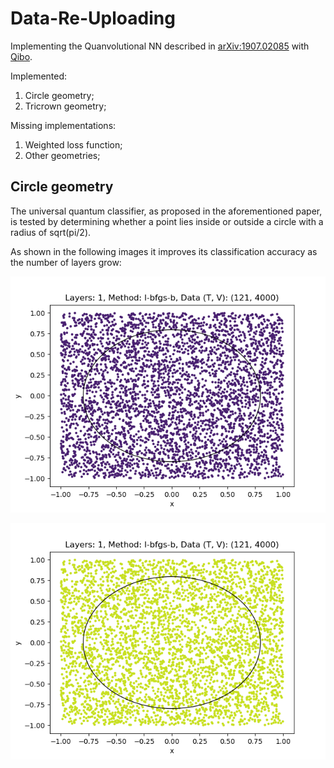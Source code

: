 # Data-Re-Uploading

Implementing the Quanvolutional NN described in [arXiv:1907.02085](https://arxiv.org/abs/1907.02085) with [Qibo](https://qibo.science/).

Implemented:

1. Circle geometry;
2. Tricrown geometry;

Missing implementations:

1. Weighted loss function;
2. Other geometries;

## Circle geometry

The universal quantum classifier, as proposed in the aforementioned paper, is tested by determining whether a point lies inside or outside a circle with a radius of sqrt(pi/2).

As shown in the following images it improves its classification accuracy as the number of layers grow:

<p align="center">
<img src="results/circle/layers_1/l-bfgs-b/Trial_l_4000/Trial_before_training.png"  width="900"/> </p>
<img src="results/circle/layers_1/l-bfgs-b/Trial_l_4000/Trial_after_training.png"  width="900"/> </p>
